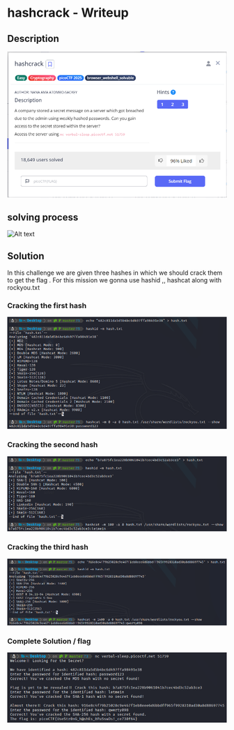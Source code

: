 # hashcrack - Writeup

## Description

![Alt text](img/1.png)

## solving process

![Alt text](gif/hashcrack.gif)

## Solution

In this challenge we are given three hashes in which we should crack them to get the flag .
For this mission we gonna use hashid ,, hashcat along with rockyou.txt

### Cracking the first hash

![Alt text](img/2.png)

### Cracking the second hash

![Alt text](img/3.png)

### Cracking the third hash

![Alt text](img/4.png)

### Complete Solution / flag

![Alt text](img/5.png)
